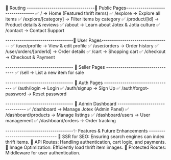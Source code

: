 🛒 Routing
---------------------------------🔹 Public Pages---------------------------------
✅ / → Home (Featured thrift items)
✅ /explore → Explore all items
✅ /explore/[category] → Filter items by category
✅ /product/[id] → Product details & reviews
✅ /about → Learn about Jotex & Jotia culture
✅ /contact → Contact Support

---------------------------------🔹 User Pages---------------------------------
✅ /user/profile → View & edit profile
✅ /user/orders → Order history
✅ /user/orders/[orderId] → Order details
✅ /cart → Shopping cart
✅ /checkout → Checkout & Payment

--------------------------------- 🔹 Seller Pages ---------------------------------
✅ /sell → List a new item for sale

--------------------------------- 🔹 Auth Pages ---------------------------------
✅ /auth/login → Login
✅ /auth/signup → Sign Up
✅ /auth/forgot-password → Reset password

--------------------------------- 🔹 Admin Dashboard ---------------------------------
✅ /dashboard → Manage Jotex (Admin Panel)
✅ /dashboard/products → Manage listings
✅ /dashboard/users → User management
✅ /dashboard/orders → Order tracking

---------------------------------✨ Features & Future Enhancements ---------------------------------
🔹 SSR for SEO: Ensuring search engines can index thrift items.
🔹 API Routes: Handling authentication, cart logic, and payments.
🔹 Image Optimization: Efficiently load thrift item images.
🔹 Protected Routes: Middleware for user authentication.

